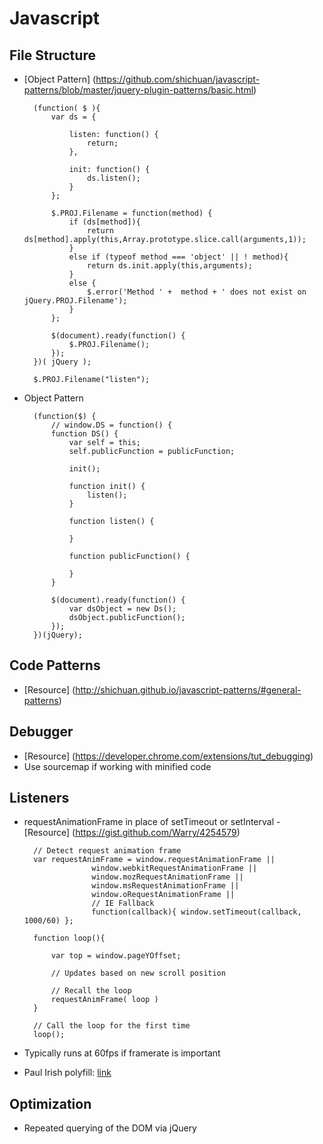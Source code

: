 # Javascript

## File Structure
* [Object Pattern] (https://github.com/shichuan/javascript-patterns/blob/master/jquery-plugin-patterns/basic.html)

		(function( $ ){
	    	var ds = {

				listen: function() {
					return;
				},

				init: function() {
					ds.listen();
				}
			};

			$.PROJ.Filename = function(method) {
				if (ds[method]){
					return ds[method].apply(this,Array.prototype.slice.call(arguments,1));
				}
				else if (typeof method === 'object' || ! method){
					return ds.init.apply(this,arguments);
				}
				else {
					$.error('Method ' +  method + ' does not exist on jQuery.PROJ.Filename');
				}
			};

			$(document).ready(function() {
				$.PROJ.Filename();
			});
		})( jQuery );

		$.PROJ.Filename("listen");

* Object Pattern

		(function($) {
			// window.DS = function() {
			function DS() {
				var self = this;
				self.publicFunction = publicFunction;

				init();

				function init() {
					listen();
				}

				function listen() {

				}

				function publicFunction() {

				}
			}

			$(document).ready(function() {
				var dsObject = new Ds();
				dsObject.publicFunction();
			});
		})(jQuery);

## Code Patterns
* [Resource] (http://shichuan.github.io/javascript-patterns/#general-patterns)

## Debugger
* [Resource] (https://developer.chrome.com/extensions/tut_debugging)
* Use sourcemap if working with minified code

## Listeners
* requestAnimationFrame in place of setTimeout or setInterval - [Resource] (https://gist.github.com/Warry/4254579)

		// Detect request animation frame
		var requestAnimFrame = window.requestAnimationFrame ||
		             window.webkitRequestAnimationFrame ||
		             window.mozRequestAnimationFrame ||
		             window.msRequestAnimationFrame ||
		             window.oRequestAnimationFrame ||
		             // IE Fallback
		             function(callback){ window.setTimeout(callback, 1000/60) };

		function loop(){

		    var top = window.pageYOffset;

		    // Updates based on new scroll position

		    // Recall the loop
		    requestAnimFrame( loop )
		}

		// Call the loop for the first time
		loop();
* Typically runs at 60fps if framerate is important
* Paul Irish polyfill: [link](http://www.paulirish.com/2011/requestanimationframe-for-smart-animating/)

## Optimization
* Repeated querying of the DOM via jQuery